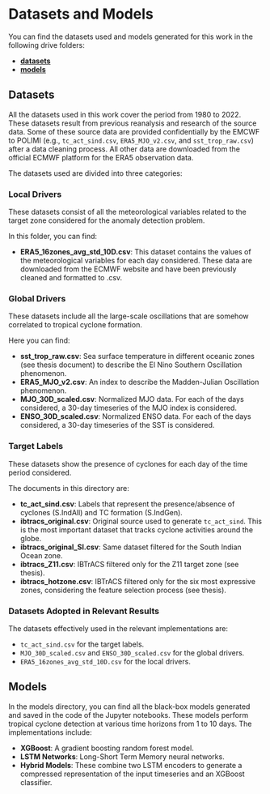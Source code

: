 # Datasets and Models

You can find the datasets used and models generated for this work in the following drive folders:

- **[datasets](https://drive.google.com/drive/folders/13PzFjoqmkzvKffLE2kH322pPMQ-hHtBC?usp=drive_link)**
- **[models](https://drive.google.com/drive/folders/13Tlj1mj-FCb-kdbc1e3iMWI2O1FUv3cV?usp=drive_link)**

## Datasets

All the datasets used in this work cover the period from 1980 to 2022. These datasets result from previous reanalysis and research of the source data. Some of these source data are provided confidentially by the EMCWF to POLIMI (e.g., `tc_act_sind.csv`, `ERA5_MJO_v2.csv`, and `sst_trop_raw.csv`) after a data cleaning process. All other data are downloaded from the official ECMWF platform for the ERA5 observation data.

The datasets used are divided into three categories:

### Local Drivers

These datasets consist of all the meteorological variables related to the target zone considered for the anomaly detection problem.

In this folder, you can find:
- **ERA5_16zones_avg_std_10D.csv**: This dataset contains the values of the meteorological variables for each day considered. These data are downloaded from the ECMWF website and have been previously cleaned and formatted to .csv.

### Global Drivers

These datasets include all the large-scale oscillations that are somehow correlated to tropical cyclone formation.

Here you can find:
- **sst_trop_raw.csv**: Sea surface temperature in different oceanic zones (see thesis document) to describe the El Nino Southern Oscillation phenomenon.
- **ERA5_MJO_v2.csv**: An index to describe the Madden-Julian Oscillation phenomenon.
- **MJO_30D_scaled.csv**: Normalized MJO data. For each of the days considered, a 30-day timeseries of the MJO index is considered.
- **ENSO_30D_scaled.csv**: Normalized ENSO data. For each of the days considered, a 30-day timeseries of the SST is considered.

### Target Labels

These datasets show the presence of cyclones for each day of the time period considered.

The documents in this directory are:
- **tc_act_sind.csv**: Labels that represent the presence/absence of cyclones (S.IndAll) and TC formation (S.IndGen).
- **ibtracs_original.csv**: Original source used to generate `tc_act_sind`. This is the most important dataset that tracks cyclone activities around the globe.
- **ibtracs_original_SI.csv**: Same dataset filtered for the South Indian Ocean zone.
- **ibtracs_Z11.csv**: IBTrACS filtered only for the Z11 target zone (see thesis).
- **ibtracs_hotzone.csv**: IBTrACS filtered only for the six most expressive zones, considering the feature selection process (see thesis).

### Datasets Adopted in Relevant Results

The datasets effectively used in the relevant implementations are:
- `tc_act_sind.csv` for the target labels.
- `MJO_30D_scaled.csv` and `ENSO_30D_scaled.csv` for the global drivers.
- `ERA5_16zones_avg_std_10D.csv` for the local drivers.

## Models

In the models directory, you can find all the black-box models generated and saved in the code of the Jupyter notebooks. These models perform tropical cyclone detection at various time horizons from 1 to 10 days. The implementations include:
- **XGBoost**: A gradient boosting random forest model.
- **LSTM Networks**: Long-Short Term Memory neural networks.
- **Hybrid Models**: These combine two LSTM encoders to generate a compressed representation of the input timeseries and an XGBoost classifier.
